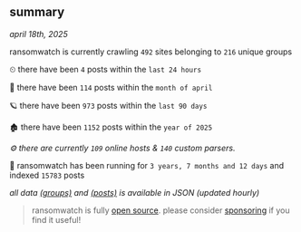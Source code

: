 
## summary
_april 18th, 2025_

ransomwatch is currently crawling `492` sites belonging to `216` unique groups

⏲ there have been `4` posts within the `last 24 hours`

🦈 there have been `114` posts within the `month of april`

🪐 there have been `973` posts within the `last 90 days`

🏚 there have been `1152` posts within the `year of 2025`

_⚙️ there are currently `109` online hosts & `140` custom parsers._

🦕 ransomwatch has been running for `3 years, 7 months and 12 days` and indexed `15783` posts

_all data  [(groups)](http://ransomwhat.telemetry.ltd/groups) and [(posts)](http://ransomwhat.telemetry.ltd/posts) is available in JSON (updated hourly)_

> ransomwatch is fully [open source](https://github.com/joshhighet/ransomwatch#ransomwatch--). please consider [sponsoring](https://github.com/sponsors/joshhighet) if you find it useful!
